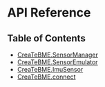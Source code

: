 # API Reference

## Table of Contents

* [CreaTeBME.SensorManager](./modules/SensorManager.md)
* [CreaTeBME.SensorEmulator](./modules/SensorEmulator.md)
* [CreaTeBME.ImuSensor](./modules/ImuSensor.md)
* [CreaTeBME.connect](./modules/connect.md)
